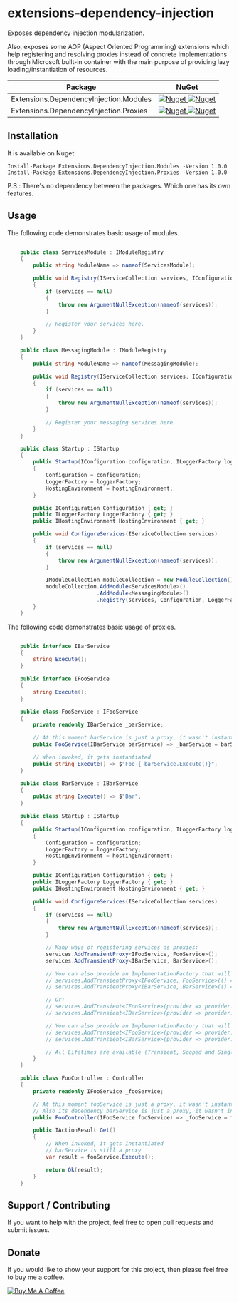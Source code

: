 # extensions-dependency-injection

Exposes dependency injection modularization.

Also, exposes some AOP (Aspect Oriented Programming) extensions which help registering and resolving proxies instead of concrete implementations through Microsoft built-in container with the main purpose of providing lazy loading/instantiation of resources.

 | Package | NuGet |
 | ------- | ----- |
 | Extensions.DependencyInjection.Modules | [![Nuget](https://img.shields.io/badge/nuget-v1.0.0-blue) ![Nuget](https://img.shields.io/nuget/dt/Extensions.DependencyInjection.Modules)](https://www.nuget.org/packages/Extensions.DependencyInjection.Modules/1.0.0) |
 | Extensions.DependencyInjection.Proxies | [![Nuget](https://img.shields.io/badge/nuget-v1.0.0-blue) ![Nuget](https://img.shields.io/nuget/dt/Extensions.DependencyInjection.Proxies)](https://www.nuget.org/packages/Extensions.DependencyInjection.Proxies/1.0.0) |

## Installation

It is available on Nuget.

```
Install-Package Extensions.DependencyInjection.Modules -Version 1.0.0
Install-Package Extensions.DependencyInjection.Proxies -Version 1.0.0
```

P.S.: There's no dependency between the packages. Which one has its own features.

## Usage

The following code demonstrates basic usage of modules.

```C#

    public class ServicesModule : IModuleRegistry
    {
        public string ModuleName => nameof(ServicesModule);

        public void Registry(IServiceCollection services, IConfiguration configuration = null, ILoggerFactory loggerFactory = null, IHostingEnvironment hostingEnvironment = null)
        {
            if (services == null)
            {
                throw new ArgumentNullException(nameof(services));
            }

            // Register your services here.
        }
    }

    public class MessagingModule : IModuleRegistry
    {
        public string ModuleName => nameof(MessagingModule);

        public void Registry(IServiceCollection services, IConfiguration configuration = null, ILoggerFactory loggerFactory = null, IHostingEnvironment hostingEnvironment = null)
        {
            if (services == null)
            {
                throw new ArgumentNullException(nameof(services));
            }

            // Register your messaging services here.
        }
    }

    public class Startup : IStartup
    {
        public Startup(IConfiguration configuration, ILoggerFactory loggerFactory, IHostingEnvironment hostingEnvironment)
        {
            Configuration = configuration;
            LoggerFactory = loggerFactory;
            HostingEnvironment = hostingEnvironment;
        }

        public IConfiguration Configuration { get; }
        public ILoggerFactory LoggerFactory { get; }
        public IHostingEnvironment HostingEnvironment { get; }

        public void ConfigureServices(IServiceCollection services)
        {
            if (services == null)
            {
                throw new ArgumentNullException(nameof(services));
            }

            IModuleCollection moduleCollection = new ModuleCollection();
            moduleCollection.AddModule<ServicesModule>()
                            .AddModule<MessagingModule>()
                            .Registry(services, Configuration, LoggerFactory, HostingEnvironment); // Configuration, LoggerFactory and HostingEnvironment are optional parameters.
        }
    }

```

The following code demonstrates basic usage of proxies.

```C#

    public interface IBarService
    {
        string Execute();
    }

    public interface IFooService
    {
        string Execute();
    }

    public class FooService : IFooService
    {
        private readonly IBarService _barService;

        // At this moment barService is just a proxy, it wasn't instantiated yet
        public FooService(IBarService barService) => _barService = barService ?? throw new ArgumentNullException(nameof(barService));

        // When invoked, it gets instantiated
        public string Execute() => $"Foo-{_barService.Execute()}";
    }

    public class BarService : IBarService
    {
        public string Execute() => $"Bar";
    }

    public class Startup : IStartup
    {
        public Startup(IConfiguration configuration, ILoggerFactory loggerFactory, IHostingEnvironment hostingEnvironment)
        {
            Configuration = configuration;
            LoggerFactory = loggerFactory;
            HostingEnvironment = hostingEnvironment;
        }

        public IConfiguration Configuration { get; }
        public ILoggerFactory LoggerFactory { get; }
        public IHostingEnvironment HostingEnvironment { get; }

        public void ConfigureServices(IServiceCollection services)
        {
            if (services == null)
            {
                throw new ArgumentNullException(nameof(services));
            }

            // Many ways of registering services as proxies:
            services.AddTransientProxy<IFooService, FooService>();
            services.AddTransientProxy<IBarService, BarService>();

            // You can also provide an ImplementationFactory that will be used to create the service.
            // services.AddTransientProxy<IFooService, FooService>(() => new FooService(new BarService()));
            // services.AddTransientProxy<IBarService, BarService>(() => new BarService());

            // Or:
            // services.AddTransient<IFooService>(provider => provider.CreateProxy<IFooService, FooService>());
            // services.AddTransient<IBarService>(provider => provider.CreateProxy<IBarService, BarService>());

            // You can also provide an ImplementationFactory that will be used to create the service.
            // services.AddTransient<IFooService>(provider => provider.CreateProxy<IFooService, FooService>(() => new FooService(provider.GetService<IBarService>())));
            // services.AddTransient<IBarService>(provider => provider.CreateProxy<IBarService, BarService>(() => new BarService()));

            // All Lifetimes are available (Transient, Scoped and Singleton).
        }
    }

    public class FooController : Controller
    {
        private readonly IFooService _fooService;

        // At this moment fooService is just a proxy, it wasn't instantiated yet 
        // Also its dependency barService is just a proxy, it wasn't instantiated too
        public FooController(IFooService fooService) => _fooService = fooService ?? throw new ArgumentNullException(nameof(fooService));

        public IActionResult Get()
        {
            // When invoked, it gets instantiated
            // barService is still a proxy
            var result = fooService.Execute();

            return Ok(result);
        }
    }

```

## Support / Contributing
If you want to help with the project, feel free to open pull requests and submit issues. 

## Donate

If you would like to show your support for this project, then please feel free to buy me a coffee.

<a href="https://www.buymeacoffee.com/fernandolima" target="_blank"><img src="https://www.buymeacoffee.com/assets/img/custom_images/white_img.png" alt="Buy Me A Coffee" style="height: auto !important;width: auto !important;" ></a>
